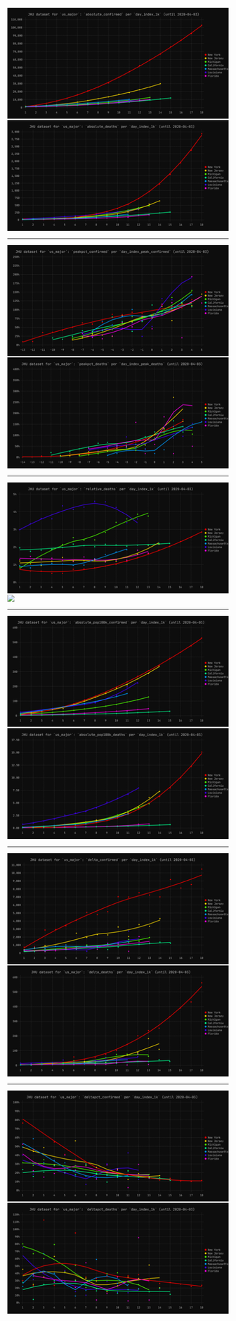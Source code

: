 
![](./svg/absolute--confirmed.svg)
![](./svg/absolute--deaths.svg)

----

![](./svg/peakpct--confirmed.svg)
![](./svg/peakpct--deaths.svg)

----

![](./svg/relative--deaths.svg)
![](./svg/relative--recovered.svg)

----

![](./svg/absolute_pop100k--confirmed.svg)
![](./svg/absolute_pop100k--deaths.svg)

----

![](./svg/delta--confirmed.svg)
![](./svg/delta--deaths.svg)

----

![](./svg/deltapct--confirmed.svg)
![](./svg/deltapct--deaths.svg)


